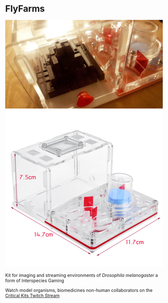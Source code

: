 # FlyFarms

![Fly Farm Prototype Image](images/PyramidFarmFix3.jpg)
![Fly Farm Prototype Formacarium Image](images/AntFarmDimensions.jpg)

Kit for imaging and streaming environments of *Drosophila melanogaster* a form of Interspecies Gaming

Watch model organisms, biomedicines non-human collaborators on the [Critical Kits Twitch Stream](https://twitch.tv/CriticalKits)
